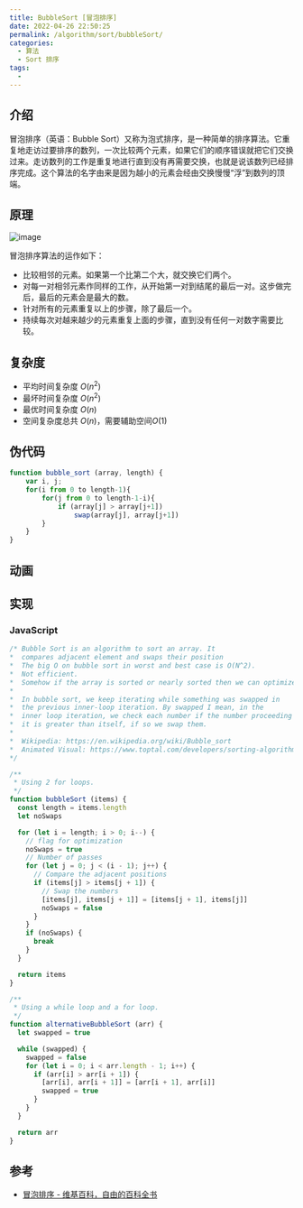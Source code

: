 ```yaml
---
title: BubbleSort [冒泡排序]
date: 2022-04-26 22:50:25
permalink: /algorithm/sort/bubbleSort/
categories:
  - 算法
  - Sort 排序
tags:
  - 
---
```


## 介绍

冒泡排序（英语：Bubble Sort）又称为泡式排序，是一种简单的排序算法。它重复地走访过要排序的数列，一次比较两个元素，如果它们的顺序错误就把它们交换过来。走访数列的工作是重复地进行直到没有再需要交换，也就是说该数列已经排序完成。这个算法的名字由来是因为越小的元素会经由交换慢慢“浮”到数列的顶端。

<!-- more -->

## 原理

![image](https://upload.wikimedia.org/wikipedia/commons/3/37/Bubble_sort_animation.gif)

冒泡排序算法的运作如下：

- 比较相邻的元素。如果第一个比第二个大，就交换它们两个。
- 对每一对相邻元素作同样的工作，从开始第一对到结尾的最后一对。这步做完后，最后的元素会是最大的数。
- 针对所有的元素重复以上的步骤，除了最后一个。
- 持续每次对越来越少的元素重复上面的步骤，直到没有任何一对数字需要比较。

## 复杂度

- 平均时间复杂度 $O(n^{2})$
- 最坏时间复杂度 $O(n^{2})$
- 最优时间复杂度 $O(n)$
- 空间复杂度总共 $O(n)$，需要辅助空间$O(1)$

## 伪代码

```js
function bubble_sort (array, length) {
    var i, j;
    for(i from 0 to length-1){
        for(j from 0 to length-1-i){
            if (array[j] > array[j+1])
                swap(array[j], array[j+1])
        }
    }
}
```

## 动画

<Bilibili id="BV1CY4y1t7TZ" :page="2"/>

## 实现

### JavaScript

```js
/* Bubble Sort is an algorithm to sort an array. It
*  compares adjacent element and swaps their position
*  The big O on bubble sort in worst and best case is O(N^2).
*  Not efficient.
*  Somehow if the array is sorted or nearly sorted then we can optimize bubble sort by adding a flag.
*
*  In bubble sort, we keep iterating while something was swapped in
*  the previous inner-loop iteration. By swapped I mean, in the
*  inner loop iteration, we check each number if the number proceeding
*  it is greater than itself, if so we swap them.
*
*  Wikipedia: https://en.wikipedia.org/wiki/Bubble_sort
*  Animated Visual: https://www.toptal.com/developers/sorting-algorithms/bubble-sort
*/

/**
 * Using 2 for loops.
 */
function bubbleSort (items) {
  const length = items.length
  let noSwaps

  for (let i = length; i > 0; i--) {
    // flag for optimization
    noSwaps = true
    // Number of passes
    for (let j = 0; j < (i - 1); j++) {
      // Compare the adjacent positions
      if (items[j] > items[j + 1]) {
        // Swap the numbers
        [items[j], items[j + 1]] = [items[j + 1], items[j]]
        noSwaps = false
      }
    }
    if (noSwaps) {
      break
    }
  }

  return items
}

/**
 * Using a while loop and a for loop.
 */
function alternativeBubbleSort (arr) {
  let swapped = true

  while (swapped) {
    swapped = false
    for (let i = 0; i < arr.length - 1; i++) {
      if (arr[i] > arr[i + 1]) {
        [arr[i], arr[i + 1]] = [arr[i + 1], arr[i]]
        swapped = true
      }
    }
  }

  return arr
}
```

## 参考

- [冒泡排序 - 维基百科，自由的百科全书](https://zh.wikipedia.org/wiki/%E5%86%92%E6%B3%A1%E6%8E%92%E5%BA%8F)